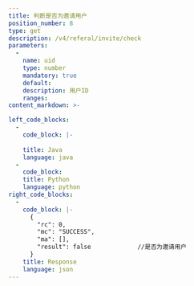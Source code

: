 ```yaml
---
title: 判断是否为邀请用户
position_number: 8
type: get
description: /v4/referal/invite/check
parameters:
  -
    name: uid
    type: number
    mandatory: true
    default:
    description: 用户ID
    ranges:
content_markdown: >-

left_code_blocks:
  -
    code_block: |-
      
    title: Java
    language: java
  -
    code_block:
    title: Python
    language: python
right_code_blocks:
  -
    code_block: |-
      {
        "rc": 0,
        "mc": "SUCCESS",
        "ma": [],
        "result": false             //是否为邀请用户
      }
    title: Response
    language: json
---
```

